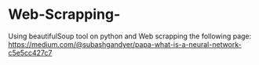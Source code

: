 # Web-Scrapping-
Using beautifulSoup tool on python and Web scrapping the following page: https://medium.com/@subashgandyer/papa-what-is-a-neural-network-c5e5cc427c7
